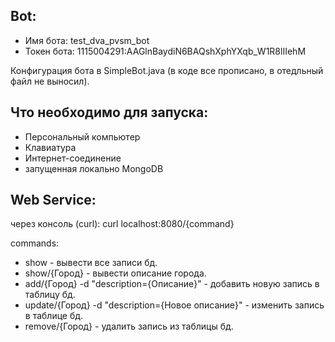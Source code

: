 Bot: 
-
- Имя бота: test_dva_pvsm_bot
- Токен бота: 1115004291:AAGlnBaydiN6BAQshXphYXqb_W1R8lIIehM

Конфигурация бота в SimpleBot.java (в коде все прописано, в отедльный файл не выносил).


Что необходимо для запуска:
-
- Персональный компьютер
- Клавиатура
- Интернет-соединение
- запущенная локально MongoDB

Web Service:
-
через консоль (curl): curl localhost:8080/{command}

commands: 
- show - вывести все записи бд.
- show/{Город} - вывести описание города.
- add/{Город} -d "description={Описание}" - добавить новую запись в таблицу бд.
- update/{Город} -d "description={Новое описание}" - изменить запись в таблице бд.
- remove/{Город} - удалить запись из таблицы бд.
                